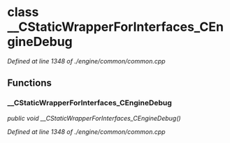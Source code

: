 # class __CStaticWrapperForInterfaces_CEngineDebug

*Defined at line 1348 of ./engine/common/common.cpp*

## Functions

### __CStaticWrapperForInterfaces_CEngineDebug

*public void __CStaticWrapperForInterfaces_CEngineDebug()*

*Defined at line 1348 of ./engine/common/common.cpp*



